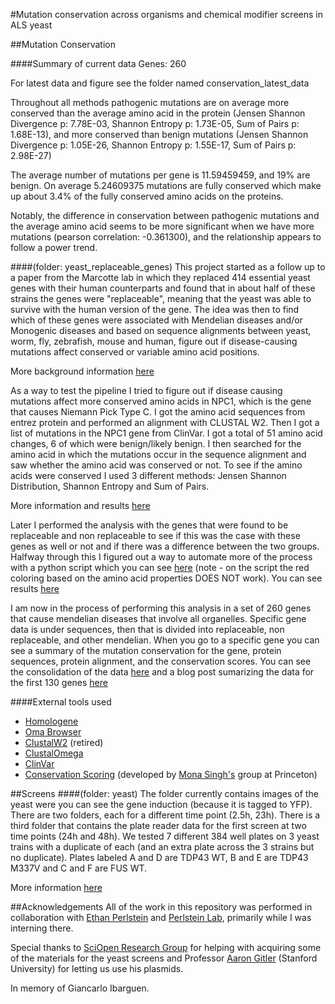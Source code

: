 #Mutation conservation across organisms and chemical modifier screens in ALS yeast 

##Mutation Conservation 

####Summary of current data
Genes: 260

For latest data and figure see the folder named conservation_latest_data

Throughout all methods pathogenic mutations are on average more conserved than the average amino acid in the protein (Jensen Shannon Divergence p: 7.78E-03, Shannon Entropy p: 1.73E-05, Sum of Pairs p: 1.68E-13), and more conserved than benign mutations (Jensen Shannon Divergence p: 1.05E-26, Shannon Entropy p: 1.55E-17, Sum of Pairs p: 2.98E-27)

The average number of mutations per gene is 11.59459459, and 19% are benign. On average 5.24609375 mutations are fully conserved which make up about 3.4% of the fully conserved amino acids on the proteins.

Notably, the difference in conservation between pathogenic mutations and the average amino acid seems to be more significant when we have more mutations (pearson correlation: -0.361300), and the relationship appears to follow a power trend. 


####(folder: yeast_replaceable_genes)
This project started as a follow up to a paper from the Marcotte lab in which they replaced 414 essential yeast genes with their human counterparts and found that in about half of these strains the genes were "replaceable", meaning that the yeast was able to survive with the human version of the gene. The idea was then to find which of these genes were associated with Mendelian diseases and/or Monogenic diseases and based on sequence alignments between yeast, worm, fly, zebrafish, mouse and human, figure out if disease-causing mutations affect conserved or variable amino acid positions. 

More background information [here](  http://mtc.science/humanization-of-yeast-genes) 

As a way to test the pipeline I tried to figure out if disease causing mutations affect more conserved amino acids in NPC1, which is the gene that causes Niemann Pick Type C. I got the amino acid sequences from entrez protein and performed an alignment with CLUSTAL W2. Then I got a list of mutations in the NPC1 gene from ClinVar. I got a total of 51 amino acid changes, 6 of which were benign/likely benign. I then searched for the amino acid in which the mutations occur in the sequence alignment and saw whether the amino acid was conserved or not. To see if the amino acids were conserved I used 3 different methods: Jensen Shannon Distribution, Shannon Entropy and Sum of Pairs. 

More information and results [here]( http://mtc.science/mutation-conservation-across-organisms-in-npc1)

Later I performed the analysis with the genes that were found to be replaceable and non replaceable to see if this was the case with these genes as well or not and if there was a difference between the two groups. Halfway through this I figured out a way to automate more of the process with a python script which you can see [here](https://github.com/materechm/plabData/blob/master/yeast_replaceable_genes/test.py) (note - on the script the red coloring based on the amino acid properties DOES NOT work). 
You can see results [here](http://mtc.science/humanization-of-yeast-genes-part-2)

I am now in the process of performing this analysis in a set of 260 genes that cause mendelian diseases that involve all organelles. Specific gene data is under sequences, then that is divided into replaceable, non replaceable, and other mendelian. When you go to a specific gene you can see a summary of the mutation conservation for the gene, protein sequences, protein alignment, and the conservation scores. You can see the consolidation of the data [here](https://github.com/materechm/plabData/blob/master/yeast_replaceable_genes/sequences/all_other_mendelian/mendelian_conservation_summary.xlsx) and a blog post sumarizing the data for the first 130 genes [here](http://mtc.science/mutation-conservation-in-mendelian-genes)

####External tools used 
- [Homologene](http://www.ncbi.nlm.nih.gov/homologene)
- [Oma Browser](http://omabrowser.org/oma/home/)
- [ClustalW2](http://www.ebi.ac.uk/Tools/msa/clustalw2/) (retired)
- [ClustalOmega](http://www.ebi.ac.uk/Tools/msa/clustalo/)
- [ClinVar](http://www.ncbi.nlm.nih.gov/clinvar/)
- [Conservation Scoring](http://compbio.cs.princeton.edu/conservation/) (developed by [Mona Singh's](http://www.cs.princeton.edu/~mona/) group at Princeton) 

##Screens 
####(folder: yeast) 
The folder currently contains images of the yeast were you can see the gene induction (because it is tagged to YFP). There are two folders, each for a different time point (2.5h, 23h). There is a third folder that contains the plate reader data for the first screen at two time points (24h and 48h). We tested 7 different 384 well plates on 3 yeast trains with a duplicate of each (and an extra plate across the 3 strains but no duplicate). Plates labeled A and D are TDP43 WT, B and E are TDP43 M337V and C and F are FUS WT. 

More information [here](http://mtc.science/on-yeast-and-als-part-3)

##Acknowledgements
All of the work in this repository was performed in collaboration with [Ethan Perlstein](http://www.ethanperlstein.com/) and [Perlstein Lab](http://www.plab.co/), primarily while I was interning there. 

Special thanks to [SciOpen Research Group](http://www.sciopen.org) for helping with acquiring some of the materials for the yeast screens and Professor [Aaron Gitler](https://med.stanford.edu/profiles/aaron-gitler) (Stanford University) for letting us use his plasmids. 

In memory of Giancarlo Ibarguen.
